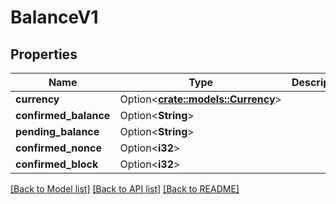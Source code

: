 # BalanceV1

## Properties

Name | Type | Description | Notes
------------ | ------------- | ------------- | -------------
**currency** | Option<[**crate::models::Currency**](currency.md)> |  | [optional]
**confirmed_balance** | Option<**String**> |  | [optional]
**pending_balance** | Option<**String**> |  | [optional]
**confirmed_nonce** | Option<**i32**> |  | [optional]
**confirmed_block** | Option<**i32**> |  | [optional]

[[Back to Model list]](../README.md#documentation-for-models) [[Back to API list]](../README.md#documentation-for-api-endpoints) [[Back to README]](../README.md)


